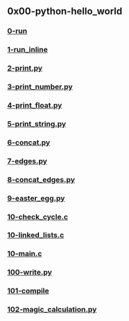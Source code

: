 ## 0x00-python-hello_world

### [0-run](0-run)


### [1-run_inline](1-run_inline)


### [2-print.py](2-print.py)


### [3-print_number.py](3-print_number.py)


### [4-print_float.py](4-print_float.py)


### [5-print_string.py](5-print_string.py)


### [6-concat.py](6-concat.py)


### [7-edges.py](7-edges.py)


### [8-concat_edges.py](8-concat_edges.py)


### [9-easter_egg.py](9-easter_egg.py)


### [10-check_cycle.c](10-check_cycle.c)


### [10-linked_lists.c](10-linked_lists.c)


### [10-main.c](10-main.c)


### [100-write.py](100-write.py)


### [101-compile](101-compile)


### [102-magic_calculation.py](102-magic_calculation.py)

